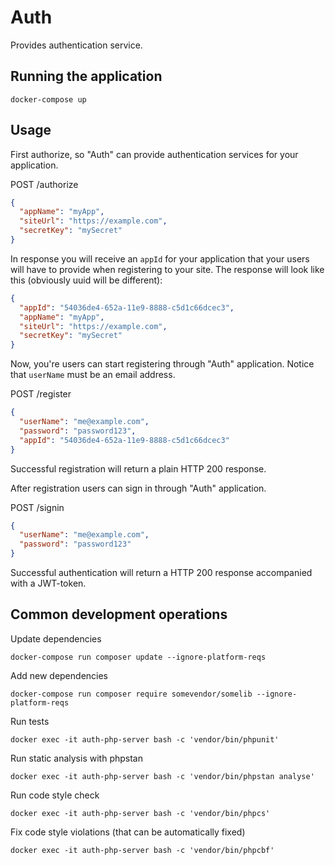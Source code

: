 Auth
====

Provides authentication service.

Running the application
-----------------------

```
docker-compose up
```

Usage
-----

First authorize, so "Auth" can provide authentication services for your application.

POST /authorize

```json
{
  "appName": "myApp",
  "siteUrl": "https://example.com",
  "secretKey": "mySecret"
}
```

In response you will receive an `appId` for your application that your users will have to
provide when registering to your site. The response will look like this (obviously uuid will be different):

```json
{
  "appId": "54036de4-652a-11e9-8888-c5d1c66dcec3",
  "appName": "myApp",
  "siteUrl": "https://example.com",
  "secretKey": "mySecret"
}
```

Now, you're users can start registering through "Auth" application. Notice that `userName` must be an email address.

POST /register

```json
{
  "userName": "me@example.com",
  "password": "password123",
  "appId": "54036de4-652a-11e9-8888-c5d1c66dcec3"
}
```

Successful registration will return a plain HTTP 200 response.

After registration users can sign in through "Auth" application.

POST /signin

```json
{
  "userName": "me@example.com",
  "password": "password123"
}
```

Successful authentication will return a HTTP 200 response accompanied with a JWT-token.

Common development operations
-----------------------------

Update dependencies
```
docker-compose run composer update --ignore-platform-reqs
```

Add new dependencies
```
docker-compose run composer require somevendor/somelib --ignore-platform-reqs
```

Run tests
```
docker exec -it auth-php-server bash -c 'vendor/bin/phpunit'
```

Run static analysis with phpstan
```
docker exec -it auth-php-server bash -c 'vendor/bin/phpstan analyse'
```

Run code style check
```
docker exec -it auth-php-server bash -c 'vendor/bin/phpcs'
```

Fix code style violations (that can be automatically fixed)
```
docker exec -it auth-php-server bash -c 'vendor/bin/phpcbf'
```
